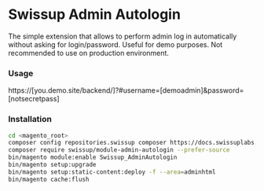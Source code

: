 # Swissup Admin Autologin

The simple extension that allows to perform admin log in automatically without asking for login/password.
Useful for demo purposes. Not recommended to use on production environment.

### Usage

https://[you.demo.site/backend/]?#username=[demoadmin]&password=[notsecretpass]

### Installation

```bash
cd <magento_root>
composer config repositories.swissup composer https://docs.swissuplabs.com/packages/
composer require swissup/module-admin-autologin --prefer-source
bin/magento module:enable Swissup_AdminAutologin
bin/magento setup:upgrade
bin/magento setup:static-content:deploy -f --area=adminhtml
bin/magento cache:flush
```
